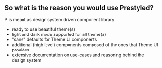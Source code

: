 ## So what is the reason you would use Prestyled?

P is meant as design system driven component library

- ready to use beautiful theme(s)
- light and dark mode supported for all theme(s)
- "sane" defaults for Theme UI components
- additional (high level) components composed of the ones that Theme UI provides
- extensive documentation on use-cases and reasoning behind the design system
